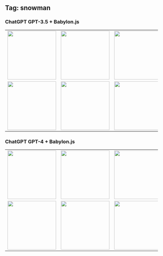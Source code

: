 ## Tag: snowman

### ChatGPT GPT-3.5 + Babylon.js

<table>
<tr>
<td><a href="https://cx20.github.io/ai-3d-test/openai/chatgpt-3.5/babylonjs/snowman/history/01/html/index.html" title="[Babylon.js][ChatGPT][GPT-3.5] Snowman No.1" ><img src="https://cx20.github.io/ai-3d-test/openai/chatgpt-3.5/babylonjs/snowman/history/01/screenshot/screenshot.jpg" width="160" height="160"></a></td>
<td><a href="https://cx20.github.io/ai-3d-test/openai/chatgpt-3.5/babylonjs/snowman/history/02/html/index.html" title="[Babylon.js][ChatGPT][GPT-3.5] Snowman No.2" ><img src="https://cx20.github.io/ai-3d-test/openai/chatgpt-3.5/babylonjs/snowman/history/02/screenshot/screenshot.jpg" width="160" height="160"></a></td>
<td><a href="https://cx20.github.io/ai-3d-test/openai/chatgpt-3.5/babylonjs/snowman/history/03/html/index.html" title="[Babylon.js][ChatGPT][GPT-3.5] Snowman No.3" ><img src="https://cx20.github.io/ai-3d-test/openai/chatgpt-3.5/babylonjs/snowman/history/03/screenshot/screenshot.jpg" width="160" height="160"></a></td>
<td><a href="https://cx20.github.io/ai-3d-test/openai/chatgpt-3.5/babylonjs/snowman/history/04/html/index.html" title="[Babylon.js][ChatGPT][GPT-3.5] Snowman No.4" ><img src="https://cx20.github.io/ai-3d-test/openai/chatgpt-3.5/babylonjs/snowman/history/04/screenshot/screenshot.jpg" width="160" height="160"></a></td>
<td><a href="https://cx20.github.io/ai-3d-test/openai/chatgpt-3.5/babylonjs/snowman/history/05/html/index.html" title="[Babylon.js][ChatGPT][GPT-3.5] Snowman No.5" ><img src="https://cx20.github.io/ai-3d-test/openai/chatgpt-3.5/babylonjs/snowman/history/05/screenshot/screenshot.jpg" width="160" height="160"></a></td>
</tr>
<tr>
<td><a href="https://cx20.github.io/ai-3d-test/openai/chatgpt-3.5/babylonjs/snowman/history/06/html/index.html" title="[Babylon.js][ChatGPT][GPT-3.5] Snowman No.6" ><img src="https://cx20.github.io/ai-3d-test/openai/chatgpt-3.5/babylonjs/snowman/history/06/screenshot/screenshot.jpg" width="160" height="160"></a></td>
<td><a href="https://cx20.github.io/ai-3d-test/openai/chatgpt-3.5/babylonjs/snowman/history/07/html/index.html" title="[Babylon.js][ChatGPT][GPT-3.5] Snowman No.7" ><img src="https://cx20.github.io/ai-3d-test/openai/chatgpt-3.5/babylonjs/snowman/history/07/screenshot/screenshot.jpg" width="160" height="160"></a></td>
<td><a href="https://cx20.github.io/ai-3d-test/openai/chatgpt-3.5/babylonjs/snowman/history/08/html/index.html" title="[Babylon.js][ChatGPT][GPT-3.5] Snowman No.8" ><img src="https://cx20.github.io/ai-3d-test/openai/chatgpt-3.5/babylonjs/snowman/history/08/screenshot/screenshot.jpg" width="160" height="160"></a></td>
<td><a href="https://cx20.github.io/ai-3d-test/openai/chatgpt-3.5/babylonjs/snowman/history/09/html/index.html" title="[Babylon.js][ChatGPT][GPT-3.5] Snowman No.9" ><img src="https://cx20.github.io/ai-3d-test/openai/chatgpt-3.5/babylonjs/snowman/history/09/screenshot/screenshot.jpg" width="160" height="160"></a></td>
<td><a href="https://cx20.github.io/ai-3d-test/openai/chatgpt-3.5/babylonjs/snowman/history/10/html/index.html" title="[Babylon.js][ChatGPT][GPT-3.5] Snowman No.10"><img src="https://cx20.github.io/ai-3d-test/openai/chatgpt-3.5/babylonjs/snowman/history/10/screenshot/screenshot.jpg" width="160" height="160"></a></td>
</tr>
</table>

### ChatGPT GPT-4 + Babylon.js

<table>
<tr>
<td><a href="https://cx20.github.io/ai-3d-test/openai/chatgpt-4/babylonjs/snowman/history/01/html/index.html" title="[Babylon.js][ChatGPT][GPT-4] Snowman No.1" ><img src="https://cx20.github.io/ai-3d-test/openai/chatgpt-4/babylonjs/snowman/history/01/screenshot/screenshot.jpg" width="160" height="160"></a></td>
<td><a href="https://cx20.github.io/ai-3d-test/openai/chatgpt-4/babylonjs/snowman/history/02/html/index.html" title="[Babylon.js][ChatGPT][GPT-4] Snowman No.2" ><img src="https://cx20.github.io/ai-3d-test/openai/chatgpt-4/babylonjs/snowman/history/02/screenshot/screenshot.jpg" width="160" height="160"></a></td>
<td><a href="https://cx20.github.io/ai-3d-test/openai/chatgpt-4/babylonjs/snowman/history/03/html/index.html" title="[Babylon.js][ChatGPT][GPT-4] Snowman No.3" ><img src="https://cx20.github.io/ai-3d-test/openai/chatgpt-4/babylonjs/snowman/history/03/screenshot/screenshot.jpg" width="160" height="160"></a></td>
<td><a href="https://cx20.github.io/ai-3d-test/openai/chatgpt-4/babylonjs/snowman/history/04/html/index.html" title="[Babylon.js][ChatGPT][GPT-4] Snowman No.4" ><img src="https://cx20.github.io/ai-3d-test/openai/chatgpt-4/babylonjs/snowman/history/04/screenshot/screenshot.jpg" width="160" height="160"></a></td>
<td><a href="https://cx20.github.io/ai-3d-test/openai/chatgpt-4/babylonjs/snowman/history/05/html/index.html" title="[Babylon.js][ChatGPT][GPT-4] Snowman No.5" ><img src="https://cx20.github.io/ai-3d-test/openai/chatgpt-4/babylonjs/snowman/history/05/screenshot/screenshot.jpg" width="160" height="160"></a></td>
</tr>
<tr>
<td><a href="https://cx20.github.io/ai-3d-test/openai/chatgpt-4/babylonjs/snowman/history/06/html/index.html" title="[Babylon.js][ChatGPT][GPT-4] Snowman No.6" ><img src="https://cx20.github.io/ai-3d-test/openai/chatgpt-4/babylonjs/snowman/history/06/screenshot/screenshot.jpg" width="160" height="160"></a></td>
<td><a href="https://cx20.github.io/ai-3d-test/openai/chatgpt-4/babylonjs/snowman/history/07/html/index.html" title="[Babylon.js][ChatGPT][GPT-4] Snowman No.7" ><img src="https://cx20.github.io/ai-3d-test/openai/chatgpt-4/babylonjs/snowman/history/07/screenshot/screenshot.jpg" width="160" height="160"></a></td>
<td><a href="https://cx20.github.io/ai-3d-test/openai/chatgpt-4/babylonjs/snowman/history/08/html/index.html" title="[Babylon.js][ChatGPT][GPT-4] Snowman No.8" ><img src="https://cx20.github.io/ai-3d-test/openai/chatgpt-4/babylonjs/snowman/history/08/screenshot/screenshot.jpg" width="160" height="160"></a></td>
<td><a href="https://cx20.github.io/ai-3d-test/openai/chatgpt-4/babylonjs/snowman/history/09/html/index.html" title="[Babylon.js][ChatGPT][GPT-4] Snowman No.9" ><img src="https://cx20.github.io/ai-3d-test/openai/chatgpt-4/babylonjs/snowman/history/09/screenshot/screenshot.jpg" width="160" height="160"></a></td>
<td><a href="https://cx20.github.io/ai-3d-test/openai/chatgpt-4/babylonjs/snowman/history/10/html/index.html" title="[Babylon.js][ChatGPT][GPT-4] Snowman No.10"><img src="https://cx20.github.io/ai-3d-test/openai/chatgpt-4/babylonjs/snowman/history/10/screenshot/screenshot.jpg" width="160" height="160"></a></td>
</tr>
</table>

